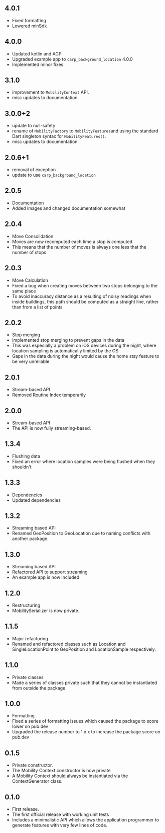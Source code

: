 ## 4.0.1

- Fixed formatting
- Lowered minSdk

## 4.0.0

- Updated kotlin and AGP
- Upgraded example app to `carp_background_location` 4.0.0
- Implemented minor fixes

## 3.1.0

- improvement to `MobilityContext` API.
- misc updates to documentation.

## 3.0.0+2

- update to null-safety
- rename of `MobilityFactory` to `MobilityFeatures`and using the standard Dart singleton syntax for `MobilityFeatures()`.
- misc updates to documentation

## 2.0.6+1

- removal of exception
- update to use `carp_background_location`

## 2.0.5

- Documentation
- Added images and changed documentation somewhat

## 2.0.4

- Move Consolidation
- Moves are now recomputed each time a stop is computed
- This means that the number of moves is always one less that the number of stops

## 2.0.3

- Move Calculation
- Fixed a bug when creating moves between two stops belonging to the same place
- To avoid inaccuracy distance as a resulting of noisy readings when inside buildings, this path should be computed as a straight line, rather than from a list of points

## 2.0.2

- Stop merging
- Implemented stop merging to prevent gaps in the data
- This was especially a problem on iOS devices during the night, where location sampling is automatically limited by the OS
- Gaps in the data during the night would cause the home stay feature to be very unreliable

## 2.0.1

- Stream-based API
- Removed Routine Index temporarily

## 2.0.0

- Stream-based API
- The API is now fully streaming-based.

## 1.3.4

- Flushing data
- Fixed an error where location samples were being flushed when they shouldn't

## 1.3.3

- Dependencies
- Updated dependencies

## 1.3.2

- Streaming based API
- Renamed GeoPosition to GeoLocation due to naming conflicts with another package.

## 1.3.0

- Streaming based API
- Refactored API to support streaming
- An example app is now included

## 1.2.0

- Restructuring
- MobilitySerializer is now private.

## 1.1.5

- Major refactoring
- Renamed and refactored classes such as Location and SingleLocationPoint to GeoPosition and LocationSample respectively.

## 1.1.0

- Private classes
- Made a series of classes private such that they cannot be instantiated from outside the package

## 1.0.0

- Formatting
- Fixed a series of formatting issues which caused the package to score lower on pub.dev
- Upgraded the release number to 1.x.x to increase the package score on pub.dev

## 0.1.5

- Private constructor.
- The Mobility Context constructor is now private
- A Mobility Context should always be instantiated via the ContextGenerator class.

## 0.1.0

- First release.
- The first official release with working unit tests
- Includes a minimalistic API which allows the application programmer to generate features with very few lines of code.
